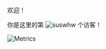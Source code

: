欢迎！

你是这里的第
![suswhw](https://moe-counter-vercel-suswhw.vercel.app/get/@suswhw?theme=rule34)
个访客！

![Metrics](https://metrics.lecoq.io/SuSWhW?template=classic&isocalendar=1&languages=1&lines=1&stars=1&gists=1&base=header%2C%20activity%2C%20community%2C%20repositories%2C%20metadata&base.indepth=false&base.hireable=false&base.skip=false&isocalendar=false&isocalendar.duration=full-year&languages=false&languages.limit=8&languages.threshold=0%25&languages.other=true&languages.colors=github&languages.sections=most-used&languages.indepth=false&languages.analysis.timeout=15&languages.analysis.timeout.repositories=7.5&languages.categories=markup%2C%20programming&languages.recent.categories=markup%2C%20programming&languages.recent.load=300&languages.recent.days=14&lines=false&lines.sections=base&lines.repositories.limit=4&lines.history.limit=1&stars=false&stars.limit=4&gists=false&config.timezone=Asia%2FShanghai)
